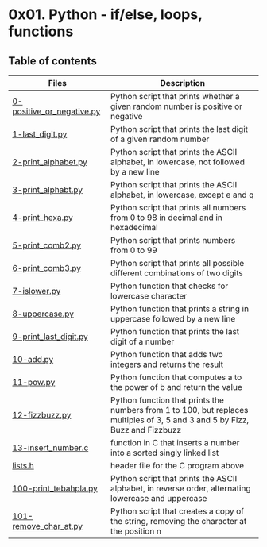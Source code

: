 # 0x01. Python - if/else, loops, functions

## Table of contents
Files | Description
----- | -----------
[0-positive_or_negative.py](./0-positive_or_negative.py) | Python script that prints whether a given random number is positive or negative
[1-last_digit.py](./1-last_digit.py) | Python script that prints the last digit of a given random number
[2-print_alphabet.py](./2-print_alphabet.py) | Python script that prints the ASCII alphabet, in lowercase, not followed by a new line
[3-print_alphabt.py](./3-print_alphabt.py) | Python script that prints the ASCII alphabet, in lowercase, except e and q
[4-print_hexa.py](./4-print_hexa.py) | Python script that prints all numbers from 0 to 98 in decimal and in hexadecimal
[5-print_comb2.py](./5-print_comb2.py) | Python script that prints numbers from 0 to 99
[6-print_comb3.py](./6-print_comb3.py) | Python script that prints all possible different combinations of two digits
[7-islower.py](./7-islower.py) | Python function that checks for lowercase character
[8-uppercase.py](./8-uppercase.py) | Python function that prints a string in uppercase followed by a new line
[9-print_last_digit.py](./9-print_last_digit.py) | Python function that prints the last digit of a number
[10-add.py](./10-add.py) | Python function that adds two integers and returns the result
[11-pow.py](./11-pow.py) | Python function that computes a to the power of b and return the value
[12-fizzbuzz.py](./12-fizzbuzz.py) | Python function that prints the numbers from 1 to 100, but replaces multiples of 3, 5 and 3 and 5 by Fizz, Buzz and Fizzbuzz
[13-insert_number.c](./13-insert_number.c) | function in C that inserts a number into a sorted singly linked list
[lists.h](./lists.h) | header file for the C program above
[100-print_tebahpla.py](./100-print_tebahpla.py) | Python script that prints the ASCII alphabet, in reverse order, alternating lowercase and uppercase
[101-remove_char_at.py](./101-remove_char_at.py) | Python script that creates a copy of the string, removing the character at the position n
